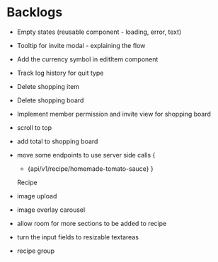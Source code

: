 # Backlogs

- Empty states (reusable component - loading, error, text)
- Tooltip for invite modal - explaining the flow
- Add the currency symbol in editItem component
- Track log history for quit type
- Delete shopping item
- Delete shopping board
- Implement member permission and invite view for shopping board
- scroll to top
- add total to shopping board
- move some endpoints to use server side calls {
  - {api/v1/recipe/homemade-tomato-sauce}
    }

  Recipe

- image upload

- image overlay carousel
- allow room for more sections to be added to recipe
- turn the input fields to resizable textareas
- recipe group
